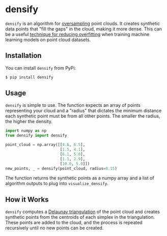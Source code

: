 # densify

`densify` is an algorithm for [oversampling](https://en.wikipedia.org/wiki/Oversampling_and_undersampling_in_data_analysis) point clouds. It creates synthetic data points that "fill the gaps" in the cloud, making it more dense. This can be a useful [technique for reducing overfitting](https://en.wikipedia.org/wiki/Regularization_(mathematics)) when training machine learning models on point cloud datasets.

<!--TODO: Demo-->

## Installation

You can install `densify` from PyPi:

```bash
$ pip install densify
```

## Usage

`densify` is simple to use. The function expects an array of points representing your cloud and a "radius" that dictates the minimum distance each synthetic point must be from all other points. The smaller the radius, the higher the density.

```python
import numpy as np
from densify import densify

point_cloud = np.array([[4.6, 6.5],
                        [1.5, 4.1],
                        [6.1, 5.0],
                        [1.1, 2.9],
                        [10.0, 5.0]])
new_points, _ = densify(point_cloud, radius=0.15)
```

The function returns the synthetic points as a numpy array and a list of algorithm outputs to plug into `visualize_densify`.

<!--TODO: How to visualize algorithm results-->

## How it Works

`densify` computes a [Delaunay triangulation](https://en.wikipedia.org/wiki/Delaunay_triangulation) of the point cloud and creates synthetic points from the centroids of each simplex in the triangulation. These points are added to the cloud, and the process is repeated recursively until no new points can be created.
